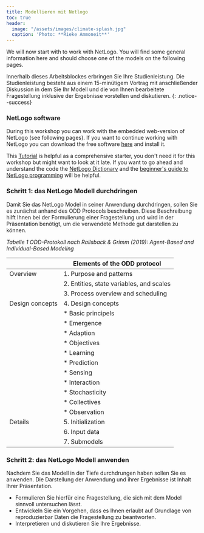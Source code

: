 ```yaml
---
title: Modellieren mit Netlogo
toc: true 
header: 
  image: "/assets/images/climate-splash.jpg"
  caption: 'Photo: **Rieke Ammoneit**'
---
```


We will now start with to work with NetLogo. You will find some general information here and should choose one of the models on the following pages. 

<!--more-->


Innerhalb dieses Arbeitsblockes erbringen Sie Ihre Studienleistung. Die Studienleistung besteht aus einem 15-minütigem Vortrag mit anschließender Diskussion in dem Sie Ihr Modell und die von Ihnen bearbeitete Fragestellung inklusive der Ergebnisse vorstellen und diskutieren. 
{: .notice--success}


### NetLogo software
During this workshop you can work with the embedded web-version of NetLogo (see following pages). If you want to continue working with NetLogo you can download the free software [here](https://ccl.northwestern.edu/netlogo/6.2.0/) and install it.

This [Tutorial](https://ccl.northwestern.edu/netlogo/docs/tutorial1.html) is helpful as a comprehensive starter, you don't need it for this workshop but might want to look at it late. If you want to go ahead and understand the code the [NetLogo Dictionary](https://ccl.northwestern.edu/netlogo/docs/dictionary.html) and the [beginner's guide to NetLogo programming](http://ccl.northwestern.edu/netlogo/bind/) will be helpful. 

### Schritt 1: das NetLogo Modell durchdringen
Damit Sie das NetLogo Model in seiner Anwendung durchdringen, sollen Sie es zunächst anhand des ODD Protocols beschreiben. Diese Beschreibung hilft Ihnen bei der Formulierung einer Fragestellung und wird in der Präsentation benötigt, um die verwendete Methode gut darstellen zu können. 

*Tabelle 1 ODD-Protokoll nach Railsback & Grimm (2019): Agent-Based and Individual-Based Modeling* 

|               |Elements of the ODD protocol               |
|---------------|-------------------------------------------|
|Overview       |1. Purpose and patterns                    |
|               |2. Entities, state variables, and scales   |
|               |3. Process overview and scheduling         |
|Design concepts|4. Design concepts                         |
|               |* Basic principels                         |
|               |* Emergence                                |
|               |* Adaption                                 |
|               |* Objectives                               |
|               |* Learning                                 |
|               |* Prediction                               |
|               |* Sensing                                  |
|               |* Interaction                              |
|               |* Stochasticity                            |
|               |* Collectives                              |
|               |* Observation                              |
|Details        |5. Initialization                          |
|               |6. Input data                              |
|               |7. Submodels                               |




### Schritt 2: das NetLogo Modell anwenden
Nachdem Sie das Modell in der Tiefe durchdrungen haben sollen Sie es anwenden. Die Darstellung der Anwendung und ihrer Ergebnisse ist Inhalt Ihrer Präsentation. 
* Formulieren Sie hierfür eine Fragestellung, die sich mit dem Model sinnvoll untersuchen lässt. 
* Entwickeln Sie ein Vorgehen, dass es Ihnen erlaubt auf Grundlage von reproduzierbar Daten die Fragestellung zu beantworten.
* Interpretieren und diskutieren Sie Ihre Ergebnisse.



